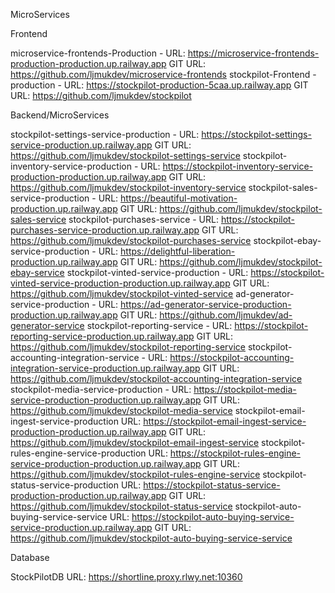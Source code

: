 MicroServices

Frontend

microservice-frontends-Production - URL: https://microservice-frontends-production-production.up.railway.app GIT URL: https://github.com/ljmukdev/microservice-frontends
stockpilot-Frontend - production - URL: https://stockpilot-production-5caa.up.railway.app GIT URL: https://github.com/ljmukdev/stockpilot

Backend/MicroServices

stockpilot-settings-service-production - URL: https://stockpilot-settings-service-production.up.railway.app GIT URL: https://github.com/ljmukdev/stockpilot-settings-service
stockpilot-inventory-service-production - URL: https://stockpilot-inventory-service-production-production.up.railway.app GIT URL: https://github.com/ljmukdev/stockpilot-inventory-service
stockpilot-sales-service-production - URL: https://beautiful-motivation-production.up.railway.app GIT URL: https://github.com/ljmukdev/stockpilot-sales-service
stockpilot-purchases-service - URL: https://stockpilot-purchases-service-production.up.railway.app GIT URL: https://github.com/ljmukdev/stockpilot-purchases-service
stockpilot-ebay-service-production - URL: https://delightful-liberation-production.up.railway.app GIT URL: https://github.com/ljmukdev/stockpilot-ebay-service
stockpilot-vinted-service-production - URL: https://stockpilot-vinted-service-production-production.up.railway.app GIT URL: https://github.com/ljmukdev/stockpilot-vinted-service
ad-generator-service-production - URL: https://ad-generator-service-production-production.up.railway.app GIT URL: https://github.com/ljmukdev/ad-generator-service
stockpilot-reporting-service - URL: https://stockpilot-reporting-service-production.up.railway.app GIT URL: https://github.com/ljmukdev/stockpilot-reporting-service
stockpilot-accounting-integration-service - URL: https://stockpilot-accounting-integration-service-production.up.railway.app GIT URL: https://github.com/ljmukdev/stockpilot-accounting-integration-service
stockpilot-media-service-production - URL: https://stockpilot-media-service-production-production.up.railway.app GIT URL: https://github.com/ljmukdev/stockpilot-media-service
stockpilot-email-ingest-service-production URL: https://stockpilot-email-ingest-service-production-production.up.railway.app GIT URL: https://github.com/ljmukdev/stockpilot-email-ingest-service
stockpilot-rules-engine-service-production URL: https://stockpilot-rules-engine-service-production-production.up.railway.app GIT URL: https://github.com/ljmukdev/stockpilot-rules-engine-service
stockpilot-status-service-production URL: https://stockpilot-status-service-production-production.up.railway.app GIT URL: https://github.com/ljmukdev/stockpilot-status-service
stockpilot-auto-buying-service-service URL: https://stockpilot-auto-buying-service-service-production.up.railway.app GIT URL: https://github.com/ljmukdev/stockpilot-auto-buying-service-service

Database

StockPilotDB URL: https://shortline.proxy.rlwy.net:10360


